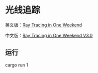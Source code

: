 # 光线追踪

英文版：[Ray Tracing in One Weekend](https://raytracing.github.io/books/RayTracingInOneWeekend.html)

中文版：[Ray Tracing in One Weekend V3.0](https://zhuanlan.zhihu.com/p/128582904)


## 运行
cargo run 1